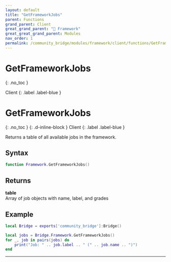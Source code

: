 ```yaml
---
layout: default
title: "GetFrameworkJobs"
parent: Functions
grand_parent: Client
great_grand_parent: "🧩 Framework"
great_great_grand_parent: Modules
nav_order: 1
permalink: /community_bridge/modules/framework/client/functions/GetFrameworkJobs/
---
```


# GetFrameworkJobs
{: .no_toc }

Client
{: .label .label-blue }

# GetFrameworkJobs
{: .no_toc }
{: .d-inline-block }
Client
{: .label .label-blue }

Returns a table of all available jobs in the framework.

## Syntax

```lua
function Framework.GetFrameworkJobs()
```

## Returns

**table**  
Array of job objects with name, label, and grades

## Example

```lua
local Bridge = exports['community_bridge']:Bridge()

local jobs = Bridge.Framework.GetFrameworkJobs()
for _, job in pairs(jobs) do
    print("Job: " .. job.label .. " (" .. job.name .. ")")
end
```

---
